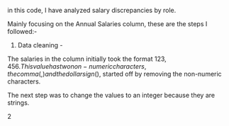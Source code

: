 in this code, I have analyzed salary discrepancies by role.

Mainly focusing on the Annual Salaries column, these are the steps I followed:-

1. Data cleaning -

 The salaries in the column initially took the format $123,456. This value has two non-numeric characters, the comma (,) and the dollar sign ($), started off by removing the non-numeric characters.

 The next step was to change the values to an integer because they are strings. 

2

